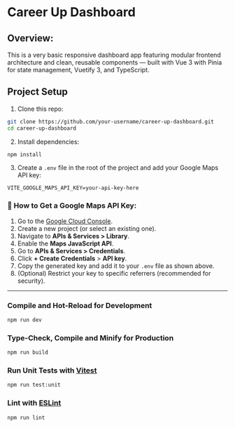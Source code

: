 # Career Up Dashboard

## Overview:
This is a very basic responsive dashboard app featuring modular frontend architecture and clean, reusable components — built with Vue 3 with Pinia for state management, Vuetify 3, and TypeScript.

## Project Setup
1. Clone this repo:
```sh
git clone https://github.com/your-username/career-up-dashboard.git
cd career-up-dashboard
```

2. Install dependencies:
```sh
npm install
```

3. Create a `.env` file in the root of the project and add your Google Maps API key:
```env
VITE_GOOGLE_MAPS_API_KEY=your-api-key-here
```

### 📍 How to Get a Google Maps API Key:
1. Go to the [Google Cloud Console](https://console.cloud.google.com/).
2. Create a new project (or select an existing one).
3. Navigate to **APIs & Services > Library**.
4. Enable the **Maps JavaScript API**.
5. Go to **APIs & Services > Credentials**.
6. Click **+ Create Credentials** > **API key**.
7. Copy the generated key and add it to your `.env` file as shown above.
8. (Optional) Restrict your key to specific referrers (recommended for security).

---

### Compile and Hot-Reload for Development
```sh
npm run dev
```

### Type-Check, Compile and Minify for Production
```sh
npm run build
```

### Run Unit Tests with [Vitest](https://vitest.dev/)
```sh
npm run test:unit
```

### Lint with [ESLint](https://eslint.org/)
```sh
npm run lint
```
